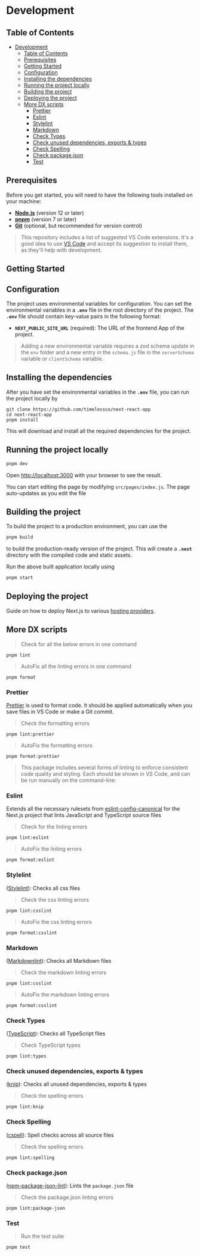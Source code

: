# Development

## Table of Contents

- [Development](#development)
  - [Table of Contents](#table-of-contents)
  - [Prerequisites](#prerequisites)
  - [Getting Started](#getting-started)
  - [Configuration](#configuration)
  - [Installing the dependencies](#installing-the-dependencies)
  - [Running the project locally](#running-the-project-locally)
  - [Building the project](#building-the-project)
  - [Deploying the project](#deploying-the-project)
  - [More DX scripts](#more-dx-scripts)
    - [Prettier](#prettier)
    - [Eslint](#eslint)
    - [Stylelint](#stylelint)
    - [Markdown](#markdown)
    - [Check Types](#check-types)
    - [Check unused dependencies, exports \& types](#check-unused-dependencies-exports--types)
    - [Check Spelling](#check-spelling)
    - [Check package.json](#check-packagejson)
    - [Test](#test)

## Prerequisites

Before you get started, you will need to have the following tools installed on
your machine:

- **[Node.js](https://nodejs.org/en/)** (version 12 or later)
- **[pnpm](https://pnpm.io/)** (version 7 or later)
- **[Git](https://git-scm.com/)** (optional, but recommended for version
  control)

> This repository includes a list of suggested VS Code extensions. It's a good
> idea to use [VS Code](https://code.visualstudio.com) and accept its suggestion
> to install them, as they'll help with development.

## Getting Started

## Configuration

The project uses environmental variables for configuration. You can set the
environmental variables in a **`.env`** file in the root directory of the
project. The **`.env`** file should contain key-value pairs in the following
format:

- **`NEXT_PUBLIC_SITE_URL`** (required): The URL of the frontend App of the
  project.

> Adding a new environmental variable requires a zod schema update in the `env`
> folder and a new entry in the `schema.js` file in the `serverSchema` variable
> or `clientSchema` variable.

## Installing the dependencies

After you have set the environmental variables in the **`.env`** file, you can
run the project locally by

```shell
git clone https://github.com/timelessco/next-react-app
cd next-react-app
pnpm install
```

This will download and install all the required dependencies for the project.

## Running the project locally

```bash
pnpm dev
```

Open <http://localhost:3000> with your browser to see the result.

You can start editing the page by modifying `src/pages/index.js`. The page
auto-updates as you edit the file

## Building the project

To build the project to a production environment, you can use the

```bash
pnpm build
```

to build the production-ready version of the project. This will create a
**`.next`** directory with the compiled code and static assets.

Run the above built application locally using

```bash
pnpm start
```

## Deploying the project

Guide on how to deploy Next.js to various
[hosting providers](https://nextjs.org/docs/deployment).

## More DX scripts

> Check for all the below errors in one command

`pnpm lint`

> AutoFix all the linting errors in one command

`pnpm format`

### Prettier

[Prettier](https://prettier.io) is used to format code. It should be applied
automatically when you save files in VS Code or make a Git commit.

> Check the formatting errors

`pnpm lint:prettier`

> AutoFix the formatting errors

`pnpm format:prettier`

> This package includes several forms of linting to enforce consistent code
> quality and styling. Each should be shown in VS Code, and can be run manually
> on the command-line:

### Eslint

Extends all the necessary rulesets from
[eslint-config-canonical](https://github.com/gajus/eslint-config-canonical) for
the Next.js project that lints JavaScript and TypeScript source files

> Check for the linting errors

`pnpm lint:eslint`

> AutoFix the linting errors

`pnpm format:eslint`

### Stylelint

([Stylelint](https://stylelint.io/)): Checks all css files

> Check the css linting errors

`pnpm lint:csslint`

> AutoFix the css linting errors

`pnpm format:csslint`

### Markdown

([Markdownlint](https://github.com/DavidAnson/markdownlint)): Checks all
Markdown files

> Check the markdown linting errors

`pnpm lint:csslint`

> AutoFix the markdown linting errors

`pnpm format:csslint`

### Check Types

([TypeScript](https://www.typescriptlang.org/)): Checks all TypeScript files

> Check TypeScript types

`pnpm lint:types`

### Check unused dependencies, exports & types

([knip](https://github.com/webpro/knip)): Checks all unused dependencies,
exports & types

> Check the spelling errors

`pnpm lint:knip`

### Check Spelling

([cspell](https://cspell.org)): Spell checks across all source files

> Check the spelling errors

`pnpm lint:spelling`

### Check package.json

([npm-package-json-lint](https://npmpackagejsonlint.org/)): Lints the
`package.json` file

> Check the package.json linting errors

`pnpm lint:package-json`

### Test

> Run the test suite

`pnpm test`
